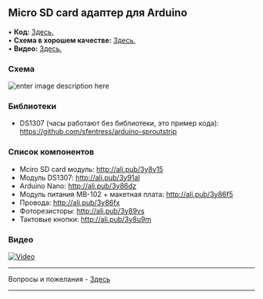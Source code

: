 ## Micro SD card адаптер для Arduino
• **Код:** [Здесь.](/all_here/084/code.txt)  
• **Схема в хорошем качестве:** [Здесь.](https://i.imgur.com/1CH3GTt.jpg)  
• **Видео:** [Здесь.](https://youtu.be/3IWbsPj9oK0)  

### Схема
![enter image description here](https://i.imgur.com/1CH3GTt.jpg)

### Библиотеки
- DS1307 (часы работают без библиотеки, это пример кода): https://github.com/sfentress/arduino-sproutstrip

### Список компонентов
- Mciro SD card модуль: http://ali.pub/3y8y15
- Модуль DS1307: http://ali.pub/3y91al
- Arduino Nano: http://ali.pub/3y86dz
- Модуль питания MB-102 + макетная плата: http://ali.pub/3y86f5
- Провода: http://ali.pub/3y86fx
- Фоторезисторы: http://ali.pub/3y89vs
- Тактовые кнопки: http://ali.pub/3y8u9m

### Видео
[![Video](https://img.youtube.com/vi/3IWbsPj9oK0/maxresdefault.jpg)](https://youtu.be/3IWbsPj9oK0)

---

Вопросы и пожелания - [Здесь](https://www.youtube.com/c/Bytevideo/)

---

